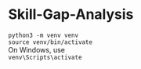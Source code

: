 # Skill-Gap-Analysis
`python3 -m venv venv`  
`source venv/bin/activate`  
On Windows, use     
`venv\Scripts\activate`
